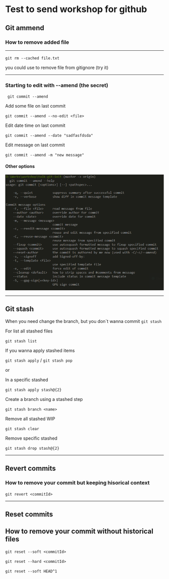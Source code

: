 # Test to send workshop for github

## Git ammend

### How to remove added file

---
``git rm --cached file.txt ``

you could use to remove file from gitignore (try it)

---

### Starting to edit with --amend (the secret)
`` git commit --amend``

Add some file on last commit 

``git commit --amend --no-edit <file>``


Edit date time on last commit 

``git commit --amend --date "sadfasfdsda"``


Edit message on last commit 

``git commit --amend -m "new message"``

#### Other options

![Other options](gitammend.png)

---

## Git stash
When you need change the branch, but you don`t wanna commit
``git stash``

For list all stashed files

``git stash list``

If you wanna apply stashed items

``git stash apply`` / ``git stash pop``

or

In a specific stashed

``git stash apply stash@{2}``

Create a branch using a stashed step

``git stash branch <name>``


Remove all stashed WIP

``git stash clear``

Remove specific stashed

``git stash drop stash@{2}``

---

## Revert commits
### How to remove your commit but keeping hisorical context

``git revert <commitId>``

---

## Reset commits
## How to remove your commit without historical files

``git reset --soft <commitId>``

``git reset --hard <commitId>``

``git reset --soft HEAD^1``
